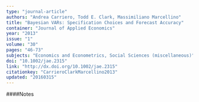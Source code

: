 ```yaml
---
type: "journal-article"
authors: "Andrea Carriero, Todd E. Clark, Massimiliano Marcellino"
title: "Bayesian VARs: Specification Choices and Forecast Accuracy"
container: "Journal of Applied Economics"
year: "2013"
issue: "1"
volume: "30"
pages: "46-73"
subjects: "Economics and Econometrics, Social Sciences (miscellaneous)"
doi: "10.1002/jae.2315"
link: "http://dx.doi.org/10.1002/jae.2315"
citationkey: "CarrieroClarkMarcellino2013"
updated: "20160315"
---
```


####Notes
